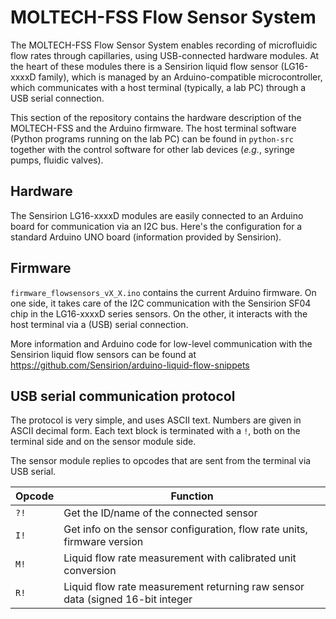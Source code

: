 # MOLTECH-FSS Flow Sensor System

The MOLTECH-FSS Flow Sensor System enables recording of microfluidic flow rates through capillaries, using USB-connected hardware modules. At the heart of these modules there is a Sensirion liquid flow sensor (LG16-xxxxD family), which is managed by an Arduino-compatible microcontroller, which communicates with a host terminal (typically, a lab PC) through a USB serial connection.

This section of the repository contains the hardware description of the MOLTECH-FSS and the Arduino firmware. The host terminal software (Python programs running on the lab PC) can be found in `python-src` together with the control software for other lab devices (*e.g.*, syringe pumps, fluidic valves).

## Hardware

The Sensirion LG16-xxxxD modules are easily connected to an Arduino board for communication via an I2C bus. Here's the configuration for a standard Arduino UNO board (information provided by Sensirion).





## Firmware

`firmware_flowsensors_vX_X.ino` contains the current Arduino firmware. On one side, it takes care of the I2C communication with the Sensirion SF04 chip in the LG16-xxxxD series sensors. On the other, it interacts with the host terminal via a (USB) serial connection.

More information and Arduino code for low-level communication with the Sensirion liquid flow sensors can be found at https://github.com/Sensirion/arduino-liquid-flow-snippets


## USB serial communication protocol

The protocol is very simple, and uses ASCII text. Numbers are given in ASCII decimal form. Each text block is terminated with a `!`, both on the terminal side and on the sensor module side.

The sensor module replies to opcodes that are sent from the terminal via USB serial.

| Opcode  | Function                                 |
|---------|------------------------------------------|
| `?!`    | Get the ID/name of the connected sensor  |
| `I!`    | Get info on the sensor configuration, flow rate units, firmware version |
| `M!`    | Liquid flow rate measurement with calibrated unit conversion  |
| `R!`    | Liquid flow rate measurement returning raw sensor data (signed 16-bit integer |




